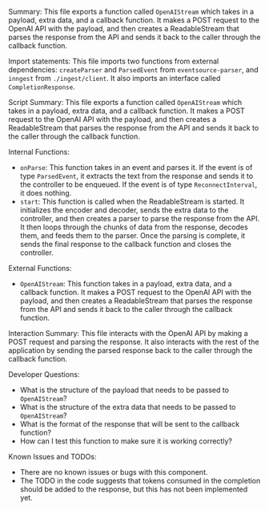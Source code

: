 Summary:
This file exports a function called `OpenAIStream` which takes in a payload, extra data, and a callback function. It makes a POST request to the OpenAI API with the payload, and then creates a ReadableStream that parses the response from the API and sends it back to the caller through the callback function.

Import statements:
This file imports two functions from external dependencies: `createParser` and `ParsedEvent` from `eventsource-parser`, and `inngest` from `./ingest/client`. It also imports an interface called `CompletionResponse`.

Script Summary:
This file exports a function called `OpenAIStream` which takes in a payload, extra data, and a callback function. It makes a POST request to the OpenAI API with the payload, and then creates a ReadableStream that parses the response from the API and sends it back to the caller through the callback function.

Internal Functions:
- `onParse`: This function takes in an event and parses it. If the event is of type `ParsedEvent`, it extracts the text from the response and sends it to the controller to be enqueued. If the event is of type `ReconnectInterval`, it does nothing.
- `start`: This function is called when the ReadableStream is started. It initializes the encoder and decoder, sends the extra data to the controller, and then creates a parser to parse the response from the API. It then loops through the chunks of data from the response, decodes them, and feeds them to the parser. Once the parsing is complete, it sends the final response to the callback function and closes the controller.

External Functions:
- `OpenAIStream`: This function takes in a payload, extra data, and a callback function. It makes a POST request to the OpenAI API with the payload, and then creates a ReadableStream that parses the response from the API and sends it back to the caller through the callback function.

Interaction Summary:
This file interacts with the OpenAI API by making a POST request and parsing the response. It also interacts with the rest of the application by sending the parsed response back to the caller through the callback function.

Developer Questions:
- What is the structure of the payload that needs to be passed to `OpenAIStream`?
- What is the structure of the extra data that needs to be passed to `OpenAIStream`?
- What is the format of the response that will be sent to the callback function?
- How can I test this function to make sure it is working correctly?

Known Issues and TODOs:
- There are no known issues or bugs with this component.
- The TODO in the code suggests that tokens consumed in the completion should be added to the response, but this has not been implemented yet.